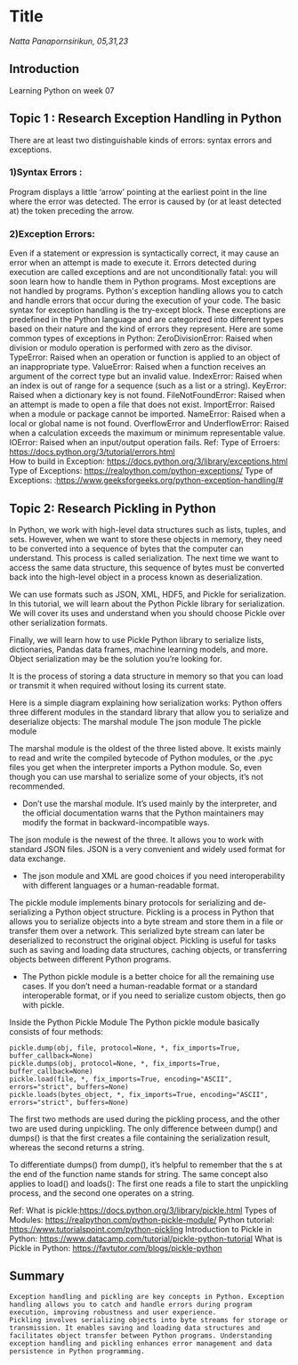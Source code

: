 # Title
*Natta Panapornsirikun, 05,31,23*

## Introduction
Learning Python on week 07

## Topic 1 : Research Exception Handling in Python
There are at least two distinguishable kinds of errors: syntax errors and exceptions.

### 1)Syntax Errors :
Program displays a little ‘arrow’ pointing at the earliest point in the line where the error was detected. The error is caused by (or at least detected at) the token preceding the arrow.

### 2)Exception Errors:
Even if a statement or expression is syntactically correct, it may cause an error when an attempt is made to execute it. Errors detected during execution are called exceptions and are not unconditionally fatal: you will soon learn how to handle them in Python programs. Most exceptions are not handled by programs.
Python's exception handling allows you to catch and handle errors that occur during the execution of your code. The basic syntax for exception handling is the try-except block.
These exceptions are predefined in the Python language and are categorized into different types based on their nature and the kind of errors they represent. Here are some common types of exceptions in Python:
    ZeroDivisionError: Raised when division or modulo operation is performed with zero as the divisor.
    TypeError: Raised when an operation or function is applied to an object of an inappropriate type.
    ValueError: Raised when a function receives an argument of the correct type but an invalid value.
    IndexError: Raised when an index is out of range for a sequence (such as a list or a string).
    KeyError: Raised when a dictionary key is not found.
    FileNotFoundError: Raised when an attempt is made to open a file that does not exist.
    ImportError: Raised when a module or package cannot be imported.
    NameError: Raised when a local or global name is not found.
    OverflowError and UnderflowError: Raised when a calculation exceeds the maximum or minimum representable value.
    IOError: Raised when an input/output operation fails.
Ref: Type of Erroers: https://docs.python.org/3/tutorial/errors.html   
     How to build in Exception: https://docs.python.org/3/library/exceptions.html
     Type of Exceptions: https://realpython.com/python-exceptions/
     Type of Exceptions: :https://www.geeksforgeeks.org/python-exception-handling/#
     
## Topic 2: Research Pickling in Python
In Python, we work with high-level data structures such as lists, tuples, and sets. However, when we want to store these objects in memory, they need to be converted into a sequence of bytes that the computer can understand. This process is called serialization. The next time we want to access the same data structure, this sequence of bytes must be converted back into the high-level object in a process known as deserialization.

We can use formats such as JSON, XML, HDF5, and Pickle for serialization. In this tutorial, we will learn about the Python Pickle library for serialization. We will cover its uses and understand when you should choose Pickle over other serialization formats. 

Finally, we will learn how to use Pickle Python library to serialize lists, dictionaries, Pandas data frames, machine learning models, and more.
Object serialization may be the solution you’re looking for.

It is the process of storing a data structure in memory so that you can load or transmit it when required without losing its current state.

Here is a simple diagram explaining how serialization works:
Python offers three different modules in the standard library that allow you to serialize and deserialize objects:
    The marshal module
    The json module
    The pickle module
    
The marshal module is the oldest of the three listed above. It exists mainly to read and write the compiled bytecode of Python modules, or the .pyc files you get when the interpreter imports a Python module. So, even though you can use marshal to serialize some of your objects, it’s not recommended.
- Don’t use the marshal module. It’s used mainly by the interpreter, and the official documentation warns that the Python maintainers may modify the format in backward-incompatible ways.

The json module is the newest of the three. It allows you to work with standard JSON files. JSON is a very convenient and widely used format for data exchange.
- The json module and XML are good choices if you need interoperability with different languages or a human-readable format.
 
The pickle module implements binary protocols for serializing and de-serializing a Python object structure. Pickling is a process in Python that allows you to serialize objects into a byte stream and store them in a file or transfer them over a network. This serialized byte stream can later be deserialized to reconstruct the original object. Pickling is useful for tasks such as saving and loading data structures, caching objects, or transferring objects between different Python programs.
- The Python pickle module is a better choice for all the remaining use cases. If you don’t need a human-readable format or a standard interoperable format, or if you need to serialize custom objects, then go with pickle.

Inside the Python Pickle Module
The Python pickle module basically consists of four methods:

    pickle.dump(obj, file, protocol=None, *, fix_imports=True, buffer_callback=None)
    pickle.dumps(obj, protocol=None, *, fix_imports=True, buffer_callback=None)
    pickle.load(file, *, fix_imports=True, encoding="ASCII", errors="strict", buffers=None)
    pickle.loads(bytes_object, *, fix_imports=True, encoding="ASCII", errors="strict", buffers=None)

The first two methods are used during the pickling process, and the other two are used during unpickling. The only difference between dump() and dumps() is that the first creates a file containing the serialization result, whereas the second returns a string.

To differentiate dumps() from dump(), it’s helpful to remember that the s at the end of the function name stands for string. The same concept also applies to load() and loads(): The first one reads a file to start the unpickling process, and the second one operates on a string.

Ref: What is pickle:https://docs.python.org/3/library/pickle.html
     Types of Modules: https://realpython.com/python-pickle-module/
     Python tutorial:  https://www.tutorialspoint.com/python-pickling
     Introduction to Pickle in Python:  https://www.datacamp.com/tutorial/pickle-python-tutorial
     What is Pickle in Python: https://favtutor.com/blogs/pickle-python

## Summary
    Exception handling and pickling are key concepts in Python. Exception handling allows you to catch and handle errors during program execution, improving robustness and user experience. 
    Pickling involves serializing objects into byte streams for storage or transmission. It enables saving and loading data structures and facilitates object transfer between Python programs. Understanding exception handling and pickling enhances error management and data persistence in Python programming.


